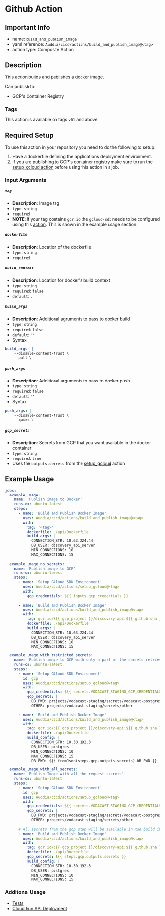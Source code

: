 # Github Action

## Important Info
* name: `build_and_publish_image`
* yaml reference: `Auddia/cicd/actions/build_and_publish_image@<tag>`
* action type: Composite Action

## Description
This action builds and publishes a docker image.

Can publish to:
* GCP's Container Registry

### Tags
This action is available on tags `v01` and above

## Required Setup
To use this action in your repository you need to do the following to setup.
1. Have a dockerfile defining the applications deployment environment.
2. If you are publishing to GCP's container registry make sure to run the [setup_gcloud action](../setup_gcloud/README.md) before using this action in a job.

### Input Arguments

##### `tag`
* **Description**: Image tag
* `type`: `string`
* `required`
* **NOTE**: If your tag contains `gcr.io` the `gcloud-sdk` needs to be configured using this [action](../setup_gcloud/README.md). This is shown in the example usage section.

##### `dockerfile`
* **Description**: Location of the dockerfile
* `type`: `string`
* `required`

##### `build_context`
* **Description**: Location for docker's build context
* `type`: `string`
* `required`: `false`
* `default`: `.`

##### `build_args`
* **Description**: Additional agruments to pass to docker build
* `type`: `string`
* `required`: `false`
* `default`: `''`
* Syntax
```yaml
build_args: |
    --disable-content-trust \
    --pull \
```

##### `push_args`
* **Description**: Additional arguments to pass to docker push
* `type`: `string`
* `required`: `false`
* `default`: `''`
* Syntax
```yaml
push_args: |
    --disable-content-trust \
    --quiet \
```

##### `gcp_secrets`
* **Description**: Secrets from GCP that you want available in the docker container
* `type`: `string`
* `required`: `true`
* Uses the `outputs.secrets` from the [setup_gcloud](../setup_gcloud/README.md) action

## Example Usage

```yaml
jobs:
  example_image:
    name: 'Publish image to Docker'
    runs-on: ubuntu-latest
    steps:  
      - name: 'Build and Publish Docker Image'
        uses: Auddia/cicd/actions/build_and_publish_image@<tag>
        with:
          tag: '<tag>'
          dockerfile: ./api/Dockerfile
          build_args: |
            CONNECTION_STR: 10.63.224.44
            DB_USER: discovery_api_server
            MIN_CONNECTIONS: 10
            MAX_CONNECTIONS: 15
  
  example_image_no_secrets:
    name: 'Publish image to GCP'
    runs-on: ubuntu-latest
    steps:
      - name: 'Setup GCloud SDK Environment'
        uses: Auddia/cicd/actions/setup_gcloud@<tag>
        with:
          gcp_credentials: ${{ inputs.gcp_credentials }}
    
      - name: 'Build and Publish Docker Image'
        uses: Auddia/cicd/actions/build_and_publish_image@<tag>
        with:
          tag: gcr.io/${{ gcp_project }}/discovery-api:${{ github.sha }}
          dockerfile: ./api/Dockerfile
          build_args: |
            CONNECTION_STR: 10.63.224.44
            DB_USER: discovery_api_server
            MIN_CONNECTIONS: 10
            MAX_CONNECTIONS: 15

  example_image_with_restricted_secrets:
    name: 'Publish image to GCP with only a part of the secrets retrieved'
    runs-on: ubuntu-latest
    steps:
      - name: 'Setup GCloud SDK Environment'
        id: gcp
        uses: Auddia/cicd/actions/setup_gcloud@<tag>
        with:
          gcp_credentials: ${{ secrets.VODACAST_STAGING_GCP_CREDENTIALS }}
          gcp_secrets: |
            DB_PWD: projects/vodacast-staging/secrets/vodacast-postgres-password
            OTHER: projects/vodacast-staging/secrets/other

      - name: 'Build and Publish Docker Image'
        uses: Auddia/cicd/actions/build_and_publish_image@<tag>
        with:
          tag: gcr.io/${{ gcp_project }}/discovery-api:${{ github.sha }}
          dockerfile: ./api/Dockerfile
          build_config: |
            CONNECTION_STR: 10.30.192.3
            DB_USER: postgres
            MIN_CONNECTIONS: 10
            MAX_CONNECTIONS: 15
            DB_PWD: ${{ fromJson(steps.gcp.outputs.secrets).DB_PWD }}

  example_image_with_all_secrets:
    name: 'Publish Image with all the request secrets'
    runs-on: ubuntu-latest
    steps:
      - name: 'Setup GCloud SDK Environment'
        id: gcp
        uses: Auddia/cicd/actions/setup_gcloud@<tag>
        with:
          gcp_credentials: ${{ secrets.VODACAST_STAGING_GCP_CREDENTIALS }}
          gcp_secrets: |
            DB_PWD: projects/vodacast-staging/secrets/vodacast-postgres-password
            OTHER: projects/vodacast-staging/secrets/other
            
      # All secrets from the gcp step will be available in the build image as --build-args
      - name: 'Build and Publish Docker Image'
        uses: Auddia/cicd/actions/build_and_publish_image@<tag>
        with:
          tag: gcr.io/${{ gcp_project }}/discovery-api:${{ github.sha }}
          dockerfile: ./api/Dockerfile
          gcp_secrets: ${{ steps.gcp.outputs.secrets }}
          build_config: |
            CONNECTION_STR: 10.30.192.3
            DB_USER: postgres
            MIN_CONNECTIONS: 10
            MAX_CONNECTIONS: 15
```

### Additonal Usage
* [Tests](../../.github/workflows/test.action.build_and_publish_image.yml)
* [Cloud Run API Deployment](../../.github/workflows/cloud_run_api_deployment.yml)
